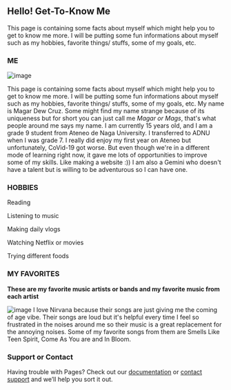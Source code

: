## Hello! Get-To-Know Me

This page is containing some facts about myself which might help you to get to know me more. I will be putting some fun informations about myself such as my hobbies, favorite things/ stuffs, some of my goals, etc.

### ME
![image](https://user-images.githubusercontent.com/99865261/156871958-a1c7d060-eaf1-4fb1-8e38-e1ed5eb044f4.png)

This page is containing some facts about myself which might help you to get to know me more. I will be putting some fun informations about myself such as my hobbies, favorite things/ stuffs, some of my goals, etc. My name is Magar Dew Cruz. Some might find my name strange because of its uniqueness but for short you can just call me _Magar or Mags_, that's what people around me says my name. I am currently 15 years old, and I am a grade 9 student from Ateneo de Naga University. I transferred to ADNU when I was grade 7. I really did enjoy my first year on Ateneo but unfortunately, CoVid-19 got worse. But even though we're in a different mode of learning right now, it gave me lots of opportunities to improve some of my skills. Like making a website :)) I am also a Gemini who doesn't have a talent but is willing to be adventurous so I can have one.


### HOBBIES
Reading

Listening to music

Making daily vlogs

Watching Netflix or movies

Trying different foods

### MY FAVORITES
**These are my favorite music artists or bands and my favorite music from each artist**

![image](https://user-images.githubusercontent.com/99865261/156872487-e0a91f66-253c-4d2b-83ce-c4fd1fd3c1c3.png)
I love Nirvana because their songs are just giving me the coming of age vibe. Their songs are loud but it's helpful every time I feel so frustrated in the noises around me so their music is a great replacement for the annoying noises. Some of my favorite songs from them are Smells Like Teen Spirit, Come As You are and In Bloom.

### Support or Contact

Having trouble with Pages? Check out our [documentation](https://docs.github.com/categories/github-pages-basics/) or [contact support](https://support.github.com/contact) and we’ll help you sort it out.
